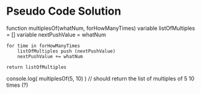 # Pseudo Code Solution

function multiplesOf(whatNum, forHowManyTimes)
    variable listOfMultiples = []
    variable nextPushValue = whatNum

    for time in forHowManyTimes
        listOfMultiples push (nextPushValue)
        nextPushValue += whatNum
    
    return listOfMultiples

console.log( multiplesOf(5, 10) )
// should return the list of multiples of 5 10 times (?)
